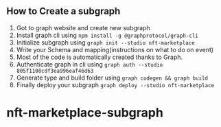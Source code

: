 ## How to Create a subgraph

1. Got to graph website and create new subgraph
2. Install graph cli using `npm install -g @graphprotocol/graph-cli`
3. Initialize subgraph using `graph init --studio nft-marketplace`
4. Write your Schema and mapping(instructions on what to do on event)
5. Most of the code is automatically created thanks to Graph.
6. Authenticate graph in cli using `graph auth --studio 805f1108cdf3ea996eaf46d63`
7. Generate type and build folder using `graph codegen && graph build`
8. Finally deploy your subgraph `graph deploy --studio nft-marketplace`
# nft-marketplace-subgraph
